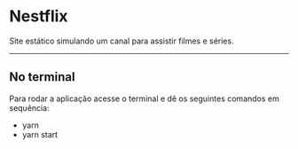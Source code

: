 # Nestflix

Site estático simulando um canal para assistir filmes e séries.

---

## No terminal

Para rodar a aplicação acesse o terminal e dê os seguintes comandos em sequência:

-   yarn
-   yarn start